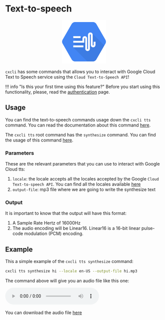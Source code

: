 # Text-to-speech

<p align="center">
  <img alt="GCP TTS Logo" src="/images/tts.png" height="140" />
</p>


`cxcli` has some commands that allows you to interact with Google Cloud Text to Speech service using the `Cloud Text-to-Speech API`!

!!! info "Is this your first time using this feature?"
    Before you start using this functionality, please, read the [authentication](/overview/authentication) page.

## Usage

You can find the text-to-speech commands usage down the `cxcli tts` command. You can read the documentation about this command [here](/cmd/cxcli_tts).

The `cxcli tts` root command has the `synthesize` command. You can find the usage of this command [here](/cmd/cxcli_tts_synthesize).

### Parameters

These are the relevant parameters that you can use to interact with Google Cloud tts:

1. `locale`: the locale accepts all the locales accepted by the Google `Cloud Text-to-speech API`. You can find all the locales available [here](https://cloud.google.com/text-to-speech/docs/voices)
2. `output-file`: mp3 file where we are going to write the synthesize text

### Output

It is important to know that the output will have this format:

1. A Sample Rate Hertz of 16000Hz
2. The audio encoding will be Linear16. Linear16 is a 16-bit linear pulse-code modulation (PCM) encoding.


## Example

This a simple example of the `cxcli tts synthesize` command:

```sh
cxcli tts synthesize hi --locale en-US --output-file hi.mp3
```

The command above will give you an audio file like this one:

<audio controls>
  <source src="/static/hi.mp3" type="audio/mpeg">
Your browser does not support the audio element.
</audio>

You can download the audio file [here](/static/hi.mp3)